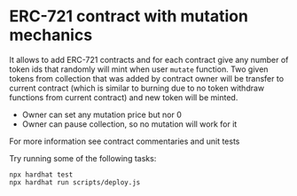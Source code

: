 # ERC-721 contract with mutation mechanics

It allows to add ERC-721 contracts and for each contract give any number of token ids that randomly will mint when user `mutate` function. Two given tokens from collection that was added by contract owner will be transfer to current contract (which is similar to burning due to no token withdraw functions from current contract) and new token will be minted.

* Owner can set any mutation price but nor 0
* Owner can pause collection, so no mutation will work for it

For more information see contract commentaries and unit tests

Try running some of the following tasks:

```shell
npx hardhat test
npx hardhat run scripts/deploy.js
```
